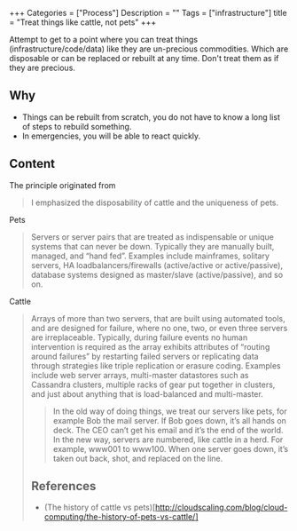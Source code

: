 +++
Categories = ["Process"]
Description = ""
Tags = ["infrastructure"]
title = "Treat things like cattle, not pets"
+++

Attempt to get to a point where you can treat things (infrastructure/code/data) like they are un-precious commodities. Which are disposable or can be replaced or rebuilt at any time. Don't treat them as if they are precious.

## Why

* Things can be rebuilt from scratch, you do not have to know a long list of steps to rebuild something.
* In emergencies, you will be able to react quickly.

## Content

The principle originated from
<blockquote>
I emphasized the disposability of cattle and the uniqueness of pets.
</blockquote>
Pets
<blockquote>


Servers or server pairs that are treated as indispensable or unique systems that can never be down. Typically they are manually built, managed, and “hand fed”. Examples include mainframes, solitary servers, HA loadbalancers/firewalls (active/active or active/passive), database systems designed as master/slave (active/passive), and so on.
</blockquote>


Cattle
<blockquote>
Arrays of more than two servers, that are built using automated tools, and are designed for failure, where no one, two, or even three servers are irreplaceable. Typically, during failure events no human intervention is required as the array exhibits attributes of “routing around failures” by restarting failed servers or replicating data through strategies like triple replication or erasure coding. Examples include web server arrays, multi-master datastores such as Cassandra clusters, multiple racks of gear put together in clusters, and just about anything that is load-balanced and multi-master.
</quote>


<blockquote>
In the old way of doing things, we treat our servers like pets, for example Bob the mail server. If Bob goes down, it’s all hands on deck. The CEO can’t get his email and it’s the end of the world. In the new way, servers are numbered, like cattle in a herd. For example, www001 to www100. When one server goes down, it’s taken out back, shot, and replaced on the line.</blockquote>

## References

* (The history of cattle vs pets)[http://cloudscaling.com/blog/cloud-computing/the-history-of-pets-vs-cattle/]